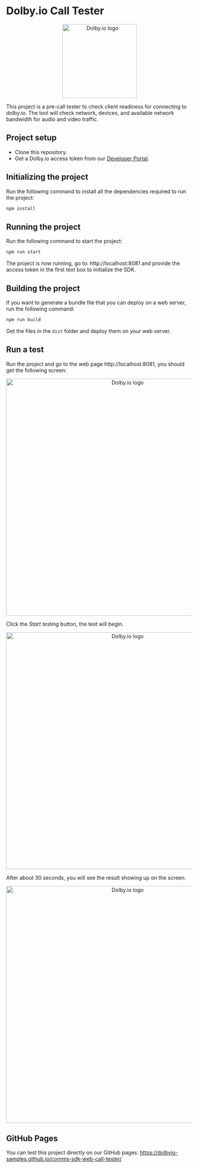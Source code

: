 # Dolby<span>.io</span> Call Tester

<p align="center">
<img src="wiki/dolbyio.jpeg" alt="Dolby.io logo" title="Dolby.io logo" width="200"/>
</p>

This project is a pre-call tester to check client readiness for connecting to dolby<span>.io</span>. The tool will check network, devices, and available network bandwidth for audio and video traffic.

## Project setup

 - Clone this repository.
 - Get a Dolby<span>.io</span> access token from our [Developer Portal](https://dolby.io/dashboard/).

## Initializing the project

Run the following command to install all the dependencies required to run the project:

```bash
npm install
```

## Running the project

Run the following command to start the project:

```bash
npm run start
```

The project is now running, go to: http://localhost:8081 and provide the access token in the first text box to initialize the SDK.

## Building the project

If you want to generate a bundle file that you can deploy on a web server, run the following command:

```bash
npm run build
```

Get the files in the `dist` folder and deploy them on your web server.

## Run a test

Run the project and go to the web page http://localhost:8081, you should get the following screen:

<p align="center">
<img src="wiki/welcome.png" alt="Dolby.io logo" title="Dolby.io logo" width="640"/>
</p>

Click the _Start testing_ button, the test will begin.

<p align="center">
<img src="wiki/test-running.png" alt="Dolby.io logo" title="Dolby.io logo" width="640"/>
</p>

After about 30 seconds, you will see the result showing up on the screen.

<p align="center">
<img src="wiki/test-result.png" alt="Dolby.io logo" title="Dolby.io logo" width="640"/>
</p>

## GitHub Pages

You can test this project directly on our GitHub pages: https://dolbyio-samples.github.io/comms-sdk-web-call-tester/

